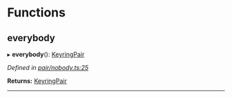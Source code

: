 

# Functions

<a id="everybody"></a>

##  everybody

▸ **everybody**(): [KeyringPair](_types_.md#keyringpair)

*Defined in [pair/nobody.ts:25](https://github.com/polkadot-js/common/blob/7919b34/packages/keyring/src/pair/nobody.ts#L25)*

**Returns:** [KeyringPair](_types_.md#keyringpair)

___

